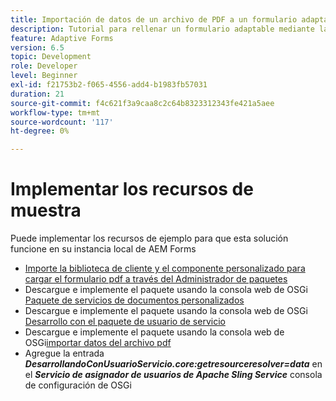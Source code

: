 ```yaml
---
title: Importación de datos de un archivo de PDF a un formulario adaptable
description: Tutorial para rellenar un formulario adaptable mediante la importación de un archivo de PDF
feature: Adaptive Forms
version: 6.5
topic: Development
role: Developer
level: Beginner
exl-id: f21753b2-f065-4556-add4-b1983fb57031
duration: 21
source-git-commit: f4c621f3a9caa8c2c64b8323312343fe421a5aee
workflow-type: tm+mt
source-wordcount: '117'
ht-degree: 0%

---
```


# Implementar los recursos de muestra

Puede implementar los recursos de ejemplo para que esta solución funcione en su instancia local de AEM Forms

* [Importe la biblioteca de cliente y el componente personalizado para cargar el formulario pdf a través del Administrador de paquetes](./assets/client-libs-custom-component.zip)
* Descargue e implemente el paquete usando la consola web de OSGi [Paquete de servicios de documentos personalizados](/help/forms/assets/common-osgi-bundles/AEMFormsDocumentServices.core-1.0-SNAPSHOT.jar)
* Descargue e implemente el paquete usando la consola web de OSGi [Desarrollo con el paquete de usuario de servicio](/help/forms/assets/common-osgi-bundles/DevelopingWithServiceUser.jar)
* Descargue e implemente el paquete usando la consola web de OSGi[importar datos del archivo pdf](./assets/onlineToOffline.core-1.0.0-SNAPSHOT.jar)
* Agregue la entrada _**DesarrollandoConUsuarioServicio.core:getresourceresolver=data**_ en el _**Servicio de asignador de usuarios de Apache Sling Service**_ consola de configuración de OSGi
